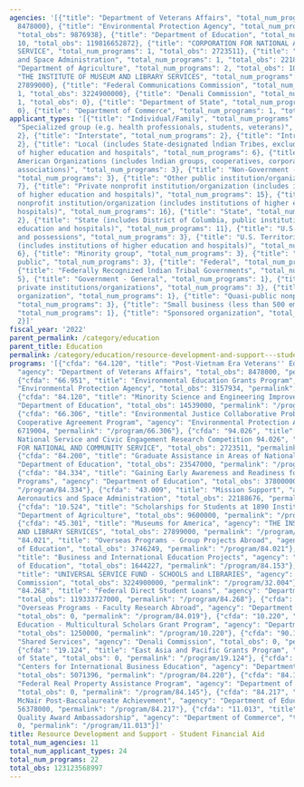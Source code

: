 ```yaml
---
agencies: '[{"title": "Department of Veterans Affairs", "total_num_programs": 1, "total_obs":
  8478000}, {"title": "Environmental Protection Agency", "total_num_programs": 2,
  "total_obs": 9876938}, {"title": "Department of Education", "total_num_programs":
  10, "total_obs": 119816652872}, {"title": "CORPORATION FOR NATIONAL AND COMMUNITY
  SERVICE", "total_num_programs": 1, "total_obs": 2723511}, {"title": "National Aeronautics
  and Space Administration", "total_num_programs": 1, "total_obs": 22188676}, {"title":
  "Department of Agriculture", "total_num_programs": 2, "total_obs": 10850000}, {"title":
  "THE INSTITUTE OF MUSEUM AND LIBRARY SERVICES", "total_num_programs": 1, "total_obs":
  27899000}, {"title": "Federal Communications Commission", "total_num_programs":
  1, "total_obs": 3224900000}, {"title": "Denali Commission", "total_num_programs":
  1, "total_obs": 0}, {"title": "Department of State", "total_num_programs": 1, "total_obs":
  0}, {"title": "Department of Commerce", "total_num_programs": 1, "total_obs": 0}]'
applicant_types: '[{"title": "Individual/Family", "total_num_programs": 3}, {"title":
  "Specialized group (e.g. health professionals, students, veterans)", "total_num_programs":
  2}, {"title": "Interstate", "total_num_programs": 2}, {"title": "Intrastate", "total_num_programs":
  2}, {"title": "Local (includes State-designated lndian Tribes, excludes institutions
  of higher education and hospitals", "total_num_programs": 6}, {"title": "Native
  American Organizations (includes lndian groups, cooperatives, corporations, partnerships,
  associations)", "total_num_programs": 3}, {"title": "Non-Government - General",
  "total_num_programs": 3}, {"title": "Other public institution/organization", "total_num_programs":
  7}, {"title": "Private nonprofit institution/organization (includes institutions
  of higher education and hospitals)", "total_num_programs": 15}, {"title": "Public
  nonprofit institution/organization (includes institutions of higher education and
  hospitals)", "total_num_programs": 16}, {"title": "State", "total_num_programs":
  2}, {"title": "State (includes District of Columbia, public institutions of higher
  education and hospitals)", "total_num_programs": 11}, {"title": "U.S. Territories
  and possessions", "total_num_programs": 3}, {"title": "U.S. Territories and possessions
  (includes institutions of higher education and hospitals)", "total_num_programs":
  6}, {"title": "Minority group", "total_num_programs": 3}, {"title": "Anyone/general
  public", "total_num_programs": 3}, {"title": "Federal", "total_num_programs": 1},
  {"title": "Federally Recognized lndian Tribal Governments", "total_num_programs":
  5}, {"title": "Government - General", "total_num_programs": 1}, {"title": "Other
  private institutions/organizations", "total_num_programs": 3}, {"title": "Profit
  organization", "total_num_programs": 1}, {"title": "Quasi-public nonprofit institution/organization",
  "total_num_programs": 3}, {"title": "Small business (less than 500 employees)",
  "total_num_programs": 1}, {"title": "Sponsored organization", "total_num_programs":
  2}]'
fiscal_year: '2022'
parent_permalink: /category/education
parent_title: Education
permalink: /category/education/resource-development-and-support---student-financial-aid
programs: '[{"cfda": "64.120", "title": "Post-Vietnam Era Veterans'' Educational Assistance",
  "agency": "Department of Veterans Affairs", "total_obs": 8478000, "permalink": "/program/64.120"},
  {"cfda": "66.951", "title": "Environmental Education Grants Program", "agency":
  "Environmental Protection Agency", "total_obs": 3157934, "permalink": "/program/66.951"},
  {"cfda": "84.120", "title": "Minority Science and Engineering Improvement", "agency":
  "Department of Education", "total_obs": 14539000, "permalink": "/program/84.120"},
  {"cfda": "66.306", "title": "Environmental Justice Collaborative Problem-Solving
  Cooperative Agreement Program", "agency": "Environmental Protection Agency", "total_obs":
  6719004, "permalink": "/program/66.306"}, {"cfda": "94.026", "title": "AmeriCorps
  National Service and Civic Engagement Research Competition 94.026", "agency": "CORPORATION
  FOR NATIONAL AND COMMUNITY SERVICE", "total_obs": 2723511, "permalink": "/program/94.026"},
  {"cfda": "84.200", "title": "Graduate Assistance in Areas of National Need", "agency":
  "Department of Education", "total_obs": 23547000, "permalink": "/program/84.200"},
  {"cfda": "84.334", "title": "Gaining Early Awareness and Readiness for Undergraduate
  Programs", "agency": "Department of Education", "total_obs": 378000000, "permalink":
  "/program/84.334"}, {"cfda": "43.009", "title": "Mission Support", "agency": "National
  Aeronautics and Space Administration", "total_obs": 22188676, "permalink": "/program/43.009"},
  {"cfda": "10.524", "title": "Scholarships for Students at 1890 Institutions", "agency":
  "Department of Agriculture", "total_obs": 9600000, "permalink": "/program/10.524"},
  {"cfda": "45.301", "title": "Museums for America", "agency": "THE INSTITUTE OF MUSEUM
  AND LIBRARY SERVICES", "total_obs": 27899000, "permalink": "/program/45.301"}, {"cfda":
  "84.021", "title": "Overseas Programs - Group Projects Abroad", "agency": "Department
  of Education", "total_obs": 3746249, "permalink": "/program/84.021"}, {"cfda": "84.153",
  "title": "Business and International Education Projects", "agency": "Department
  of Education", "total_obs": 1644227, "permalink": "/program/84.153"}, {"cfda": "32.004",
  "title": "UNIVERSAL SERVICE FUND - SCHOOLS and LIBRARIES", "agency": "Federal Communications
  Commission", "total_obs": 3224900000, "permalink": "/program/32.004"}, {"cfda":
  "84.268", "title": "Federal Direct Student Loans", "agency": "Department of Education",
  "total_obs": 119333727000, "permalink": "/program/84.268"}, {"cfda": "84.019", "title":
  "Overseas Programs - Faculty Research Abroad", "agency": "Department of Education",
  "total_obs": 0, "permalink": "/program/84.019"}, {"cfda": "10.220", "title": "Higher
  Education - Multicultural Scholars Grant Program", "agency": "Department of Agriculture",
  "total_obs": 1250000, "permalink": "/program/10.220"}, {"cfda": "90.199", "title":
  "Shared Services", "agency": "Denali Commission", "total_obs": 0, "permalink": "/program/90.199"},
  {"cfda": "19.124", "title": "East Asia and Pacific Grants Program", "agency": "Department
  of State", "total_obs": 0, "permalink": "/program/19.124"}, {"cfda": "84.220", "title":
  "Centers for International Business Education", "agency": "Department of Education",
  "total_obs": 5071396, "permalink": "/program/84.220"}, {"cfda": "84.145", "title":
  "Federal Real Property Assistance Program", "agency": "Department of Education",
  "total_obs": 0, "permalink": "/program/84.145"}, {"cfda": "84.217", "title": "TRIO
  McNair Post-Baccalaureate Achievement", "agency": "Department of Education", "total_obs":
  56378000, "permalink": "/program/84.217"}, {"cfda": "11.013", "title": "Education
  Quality Award Ambassadorship", "agency": "Department of Commerce", "total_obs":
  0, "permalink": "/program/11.013"}]'
title: Resource Development and Support - Student Financial Aid
total_num_agencies: 11
total_num_applicant_types: 24
total_num_programs: 22
total_obs: 123123568997
---
```


